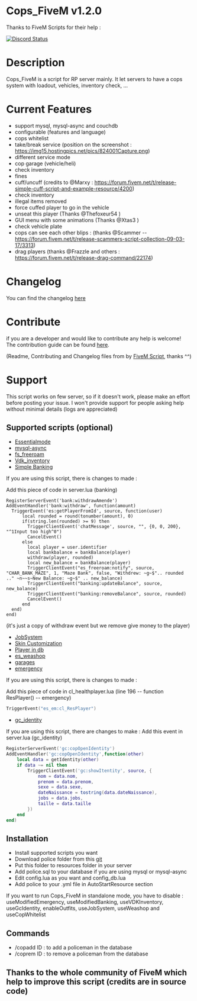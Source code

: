 # Cops_FiveM v1.2.0
Thanks to FiveM Scripts for their help :

<a href="https://discord.gg/eNJraMf"><img alt="Discord Status" src="https://discordapp.com/api/guilds/285462938691567627/widget.png"></a>

# Description

Cops_FiveM is a script for RP server mainly. It let servers to have a cops system with loadout, vehicles, inventory check, ...

# Current Features

* support mysql, mysql-async and couchdb
* configurable (features and language)
* cops whitelist
* take/break service (position on the screenshot : https://img15.hostingpics.net/pics/824001Capture.png)
* different service mode
* cop garage (vehicle/heli)
* check inventory
* fines
* cuff/uncuff (credits to @Marxy  : https://forum.fivem.net/t/release-simple-cuff-script-and-example-resource/4200)
* check inventory
* illegal items removed
* force cuffed player to go in the vehicle
* unseat this player (Thanks @Thefoxeur54 )
* GUI menu with some animations (Thanks @Xtas3 )
* check vehicle plate
* cops can see each other blips : (thanks @Scammer  -- https://forum.fivem.net/t/release-scammers-script-collection-09-03-17/3313)
* drag players (thanks @Frazzle and others : https://forum.fivem.net/t/release-drag-command/22174) 

# Changelog
You can find the changelog [here](https://github.com/Kyominii/Cops_FiveM/blob/master/CHANGELOG.md)

# Contribute
if you are a developer and  would like to contribute any help is welcome!   
The contribution guide can be found [here](https://github.com/Kyominii/Cops_FiveM/blob/master/CONTRIBUTING.md).

(Readme, Contributing and Changelog files from by [FiveM Script](https://github.com/FiveM-Scripts/), thanks ^^)

# Support
This script works on few server, so if it doesn't work, please make an effort before posting your issue.
I won't provide support for people asking help without minimal details (logs are appreciated)

## Supported scripts (optional)

* [Essentialmode](https://forum.fivem.net/t/release-essentialmode-base/3665)
* [mysql-async](https://forum.fivem.net/t/beta-mysql-async-library-v0-2-2/21881)
* [fs_freeroam](https://forum.fivem.net/t/alpha-fs-freeroam-0-1-4-fivem-scripts/14097)
* [Vdk_inventory](https://forum.fivem.net/t/release-inventory-system-v1-4/14477)
* [Simple Banking](https://forum.fivem.net/t/release-simple-banking-2-0-now-with-gui/13896)

If you are using this script, there is changes to made :

Add this piece of code in server.lua (banking)

```
RegisterServerEvent('bank:withdrawAmende')
AddEventHandler('bank:withdraw', function(amount)
  TriggerEvent('es:getPlayerFromId', source, function(user)
      local rounded = round(tonumber(amount), 0)
      if(string.len(rounded) >= 9) then
        TriggerClientEvent('chatMessage', source, "", {0, 0, 200}, "^1Input too high^0")
        CancelEvent()
      else
        local player = user.identifier
        local bankbalance = bankBalance(player)
        withdraw(player, rounded)
        local new_balance = bankBalance(player)
        TriggerClientEvent("es_freeroam:notify", source, "CHAR_BANK_MAZE", 1, "Maze Bank", false, "Withdrew: ~g~$".. rounded .." ~n~~s~New Balance: ~g~$" .. new_balance)
        TriggerClientEvent("banking:updateBalance", source, new_balance)
        TriggerClientEvent("banking:removeBalance", source, rounded)
        CancelEvent()
      end
  end)
end)
```

(it's just a copy of withdraw event but we remove give money to the player)

* [JobSystem](https://forum.fivem.net/t/release-jobs-system-v1-0-and-paycheck-v2-0/14054)
* [Skin Customization](https://forum.fivem.net/t/release-skin-customization-v1-0/16491)
* [Player in db](https://forum.fivem.net/t/release-nameofplayers-v-1-get-name-of-players-in-database/17983)
* [es_weashop](https://forum.fivem.net/t/release-es-weapon-store-v1-1/12195)
* [garages](https://forum.fivem.net/t/release-garages-v4-1-fr-en-03-06-17-updated/13066)
* [emergency](https://forum.fivem.net/t/release-job-save-people-be-a-hero-paramedic-emergency-coma-ko/19773)

If you are using this script, there is changes to made :

Add this piece of code in cl_healthplayer.lua (line 196 -- function ResPlayer() -- emergency)
```lua
TriggerEvent("es_em:cl_ResPlayer")
```
* [gc_identity](https://github.com/Gannon001/gcidentity)

If you are using this script, there are changes to make : 
Add this event in server.lua (gc_identity)
```lua
RegisterServerEvent('gc:copOpenIdentity')
AddEventHandler('gc:copOpenIdentity',function(other)
    local data = getIdentity(other)
    if data ~= nil then 
        TriggerClientEvent('gc:showItentity', source, {
            nom = data.nom,
            prenom = data.prenom,
            sexe = data.sexe,
            dateNaissance = tostring(data.dateNaissance),
            jobs = data.jobs,
            taille = data.taille
        })
    end
end)
```

## Installation

* Install supported scripts you want
* Download police folder from this [git](https://github.com/Kyominii/Cops_FiveM)
* Put this folder to resources folder in your server
* Add police.sql to your database if you are using mysql or mysql-async
* Edit config.lua as you want and config_db.lua
* Add police to your .yml file in AutoStartResource section

If you want to run Cops_FiveM in standalone mode, you have to disable : useModifiedEmergency, useModifiedBanking, useVDKInventory, useGcIdentity, enableOutfits, useJobSystem, useWeashop and useCopWhitelist 

## Commands
* /copadd ID : to add a policeman in the database
* /coprem ID : to remove a policeman from the database

## Thanks to the whole community of FiveM which help to improve this script (credits are in source code)
